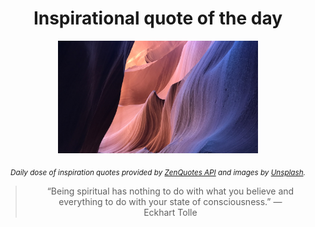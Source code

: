 
<div align="center">

# Inspirational quote of the day

<img src="./data/photo.jpeg" alt="Beautiful nature photo" width="320" height="180">

<sub><i>Daily dose of inspiration quotes provided by [ZenQuotes API](https://zenquotes.io/) and images by [Unsplash](https://unsplash.com/).</i></sub>


<blockquote>&ldquo;Being spiritual has nothing to do with what you believe and everything to do with your state of consciousness.&rdquo; &mdash; <footer>Eckhart Tolle</footer></blockquote>

</div>
